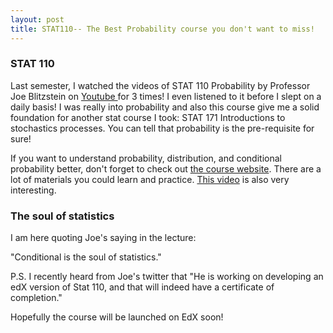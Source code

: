 ```yaml
---
layout: post
title: STAT110-- The Best Probability course you don't want to miss!
---
```


### STAT 110

Last semester, I watched the videos of STAT 110 Probability by Professor Joe Blitzstein on [Youtube ](https://www.youtube.com/playlist?list=PL2SOU6wwxB0uwwH80KTQ6ht66KWxbzTIo) for 3 times! I even listened to it before I slept on a daily basis! I was really into probability and also this course give me a solid foundation for another stat course I took: STAT 171 Introductions to stochastics processes. You can tell that probability is the pre-requisite for sure!

If you want to understand probability, distribution, and conditional probability better, don't forget to check out [the course website](https://projects.iq.harvard.edu/stat110). There are a lot of materials you could learn and practice. [This video](https://www.youtube.com/watch?time_continue=1&v=dzFf3r1yph8) is also very interesting. 

### The soul of statistics 

I am here quoting Joe's saying in the lecture:

"Conditional is the soul of statistics."

P.S. I recently heard from Joe's twitter that "He is working on developing an edX version of Stat 110, and that will indeed have a certificate of completion."

Hopefully the course will be launched on EdX soon! 



